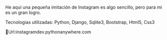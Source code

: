 He aquí una pequeña imitación de Instagram es algo sencillo, pero para mi es un gran logro. 

Tecnologias utilizadas: Python, Django, Sqlite3, Bootstrap, Html5, Css3

🔗Url:instagramdev.pythonanywhere.com
